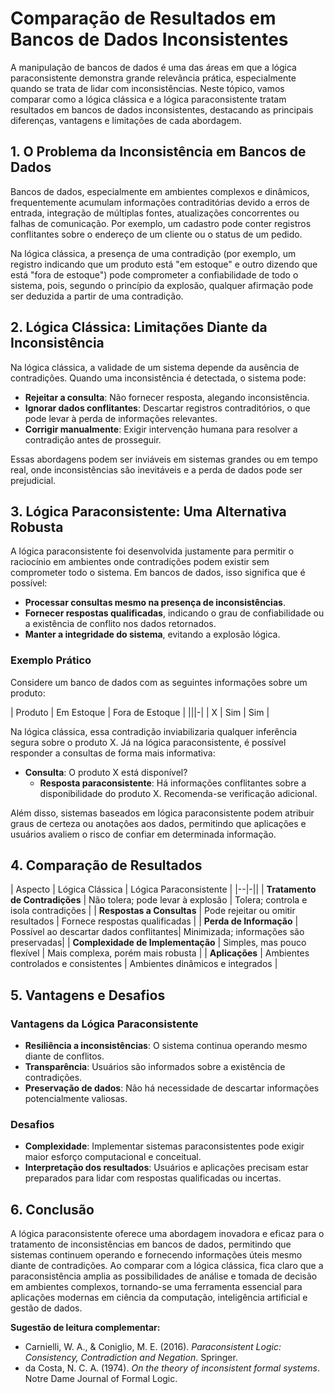 
# Comparação de Resultados em Bancos de Dados Inconsistentes

A manipulação de bancos de dados é uma das áreas em que a lógica paraconsistente demonstra grande relevância prática, especialmente quando se trata de lidar com inconsistências. Neste tópico, vamos comparar como a lógica clássica e a lógica paraconsistente tratam resultados em bancos de dados inconsistentes, destacando as principais diferenças, vantagens e limitações de cada abordagem.

## 1. O Problema da Inconsistência em Bancos de Dados

Bancos de dados, especialmente em ambientes complexos e dinâmicos, frequentemente acumulam informações contraditórias devido a erros de entrada, integração de múltiplas fontes, atualizações concorrentes ou falhas de comunicação. Por exemplo, um cadastro pode conter registros conflitantes sobre o endereço de um cliente ou o status de um pedido.

Na lógica clássica, a presença de uma contradição (por exemplo, um registro indicando que um produto está "em estoque" e outro dizendo que está "fora de estoque") pode comprometer a confiabilidade de todo o sistema, pois, segundo o princípio da explosão, qualquer afirmação pode ser deduzida a partir de uma contradição.

## 2. Lógica Clássica: Limitações Diante da Inconsistência

Na lógica clássica, a validade de um sistema depende da ausência de contradições. Quando uma inconsistência é detectada, o sistema pode:

- **Rejeitar a consulta**: Não fornecer resposta, alegando inconsistência.
- **Ignorar dados conflitantes**: Descartar registros contraditórios, o que pode levar à perda de informações relevantes.
- **Corrigir manualmente**: Exigir intervenção humana para resolver a contradição antes de prosseguir.

Essas abordagens podem ser inviáveis em sistemas grandes ou em tempo real, onde inconsistências são inevitáveis e a perda de dados pode ser prejudicial.

## 3. Lógica Paraconsistente: Uma Alternativa Robusta

A lógica paraconsistente foi desenvolvida justamente para permitir o raciocínio em ambientes onde contradições podem existir sem comprometer todo o sistema. Em bancos de dados, isso significa que é possível:

- **Processar consultas mesmo na presença de inconsistências**.
- **Fornecer respostas qualificadas**, indicando o grau de confiabilidade ou a existência de conflito nos dados retornados.
- **Manter a integridade do sistema**, evitando a explosão lógica.

### Exemplo Prático

Considere um banco de dados com as seguintes informações sobre um produto:

| Produto | Em Estoque | Fora de Estoque |
|||-|
| X       | Sim        | Sim            |

Na lógica clássica, essa contradição inviabilizaria qualquer inferência segura sobre o produto X. Já na lógica paraconsistente, é possível responder a consultas de forma mais informativa:

- **Consulta**: O produto X está disponível?
  - **Resposta paraconsistente**: Há informações conflitantes sobre a disponibilidade do produto X. Recomenda-se verificação adicional.

Além disso, sistemas baseados em lógica paraconsistente podem atribuir graus de certeza ou anotações aos dados, permitindo que aplicações e usuários avaliem o risco de confiar em determinada informação.

## 4. Comparação de Resultados

| Aspecto                        | Lógica Clássica                        | Lógica Paraconsistente                |
|--|-||
| **Tratamento de Contradições** | Não tolera; pode levar à explosão      | Tolera; controla e isola contradições |
| **Respostas a Consultas**      | Pode rejeitar ou omitir resultados     | Fornece respostas qualificadas        |
| **Perda de Informação**        | Possível ao descartar dados conflitantes| Minimizada; informações são preservadas|
| **Complexidade de Implementação** | Simples, mas pouco flexível           | Mais complexa, porém mais robusta     |
| **Aplicações**                 | Ambientes controlados e consistentes   | Ambientes dinâmicos e integrados      |

## 5. Vantagens e Desafios

### Vantagens da Lógica Paraconsistente

- **Resiliência a inconsistências**: O sistema continua operando mesmo diante de conflitos.
- **Transparência**: Usuários são informados sobre a existência de contradições.
- **Preservação de dados**: Não há necessidade de descartar informações potencialmente valiosas.

### Desafios

- **Complexidade**: Implementar sistemas paraconsistentes pode exigir maior esforço computacional e conceitual.
- **Interpretação dos resultados**: Usuários e aplicações precisam estar preparados para lidar com respostas qualificadas ou incertas.

## 6. Conclusão

A lógica paraconsistente oferece uma abordagem inovadora e eficaz para o tratamento de inconsistências em bancos de dados, permitindo que sistemas continuem operando e fornecendo informações úteis mesmo diante de contradições. Ao comparar com a lógica clássica, fica claro que a paraconsistência amplia as possibilidades de análise e tomada de decisão em ambientes complexos, tornando-se uma ferramenta essencial para aplicações modernas em ciência da computação, inteligência artificial e gestão de dados.



**Sugestão de leitura complementar:**  
- Carnielli, W. A., & Coniglio, M. E. (2016). *Paraconsistent Logic: Consistency, Contradiction and Negation*. Springer.
- da Costa, N. C. A. (1974). *On the theory of inconsistent formal systems*. Notre Dame Journal of Formal Logic.


